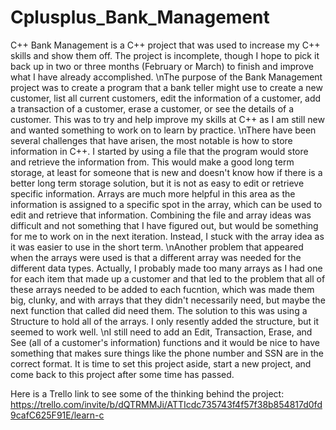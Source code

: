 # Cplusplus_Bank_Management

C++ Bank Management is a C++ project that was used to increase my C++ skills and show them off. The project is incomplete, though I hope to pick it back up in two or three months (February or March) to finish and improve what I have already accomplished.
\nThe purpose of the Bank Management project was to create a program that a bank teller might use to create a new customer, list all current customers, edit the information of a customer, add a transaction of a customer, erase a customer, or see the details of a customer. This was to try and help improve my skills at C++ as I am still new and wanted something to work on to learn by practice.
\nThere have been several challenges that have arisen, the most notable is how to store information in C++. I started by using a file that the program would store and retrieve the information from. This would make a good long term storage, at least for someone that is new and doesn't know how if there is a better long term storage solution, but it is not as easy to edit or retrieve specific information. Arrays are much more helpful in this area as the information is assigned to a specific spot in the array, which can be used to edit and retrieve that information. Combining the file and array ideas was difficult and not something that I have figured out, but would be something for me to work on in the next iteration. Instead, I stuck with the array idea as it was easier to use in the short term.
\nAnother problem that appeared when the arrays were used is that a different array was needed for the different data types. Actually, I probably made too many arrays as I had one for each item that made up a customer and that led to the problem that all of these arrays needed to be added to each fucntion, which was made them big, clunky, and with arrays that they didn't necessarily need, but maybe the next function that called did need them. The solution to this was using a Structure to hold all of the arrays. I only resently added the structure, but it seemed to work well. 
\nI still need to add an Edit, Transaction, Erase, and See (all of a customer's information) functions and it would be nice to have something that makes sure things like the phone number and SSN are in the correct format. It is time to set this project aside, start a new project, and come back to this project after some time has passed.

Here is a Trello link to see some of the thinking behind the project: https://trello.com/invite/b/dQTRMMJi/ATTIcdc735743f4f57f38b854817d0fd9cafC625F91E/learn-c
